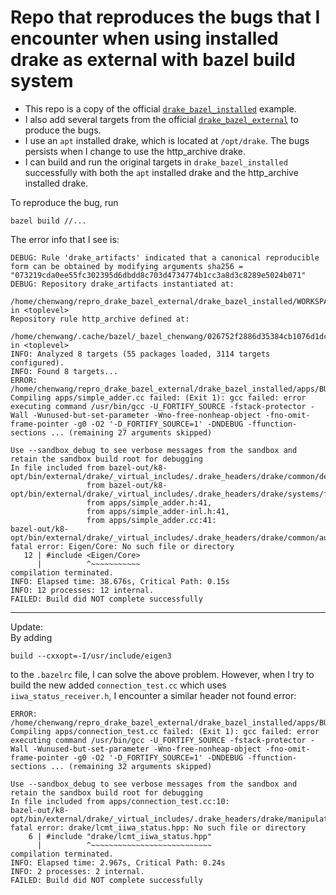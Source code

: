 # Repo that reproduces the bugs that I encounter when using installed drake as external with bazel build system
* This repo is a copy of the official [`drake_bazel_installed`](https://github.com/RobotLocomotion/drake-external-examples/tree/main/drake_bazel_installed) example.
* I also add several targets from the official [`drake_bazel_external`](https://github.com/RobotLocomotion/drake-external-examples/tree/main/drake_cmake_external) to produce the bugs.
* I use an `apt` installed drake, which is located at `/opt/drake`. The bugs persists when I change to use the http_archive drake.
* I can build and run the original targets in `drake_bazel_installed` successfully with both the `apt` installed drake and the http_archive installed drake.

To reproduce the bug, run
```
bazel build //...
```

The error info that I see is:
```
DEBUG: Rule 'drake_artifacts' indicated that a canonical reproducible form can be obtained by modifying arguments sha256 = "073219cda0ee55fc302395d6dbdd8c703d4734774b1cc3a8d3c8289e5024b071"
DEBUG: Repository drake_artifacts instantiated at:
  /home/chenwang/repro_drake_bazel_external/drake_bazel_installed/WORKSPACE:63:13: in <toplevel>
Repository rule http_archive defined at:
  /home/chenwang/.cache/bazel/_bazel_chenwang/026752f2886d35384cb1076d1dc9796d/external/bazel_tools/tools/build_defs/repo/http.bzl:353:31: in <toplevel>
INFO: Analyzed 8 targets (55 packages loaded, 3114 targets configured).
INFO: Found 8 targets...
ERROR: /home/chenwang/repro_drake_bazel_external/drake_bazel_installed/apps/BUILD.bazel:98:11: Compiling apps/simple_adder.cc failed: (Exit 1): gcc failed: error executing command /usr/bin/gcc -U_FORTIFY_SOURCE -fstack-protector -Wall -Wunused-but-set-parameter -Wno-free-nonheap-object -fno-omit-frame-pointer -g0 -O2 '-D_FORTIFY_SOURCE=1' -DNDEBUG -ffunction-sections ... (remaining 27 arguments skipped)

Use --sandbox_debug to see verbose messages from the sandbox and retain the sandbox build root for debugging
In file included from bazel-out/k8-opt/bin/external/drake/_virtual_includes/.drake_headers/drake/common/default_scalars.h:3,
                 from bazel-out/k8-opt/bin/external/drake/_virtual_includes/.drake_headers/drake/systems/framework/leaf_system.h:14,
                 from apps/simple_adder.h:41,
                 from apps/simple_adder-inl.h:41,
                 from apps/simple_adder.cc:41:
bazel-out/k8-opt/bin/external/drake/_virtual_includes/.drake_headers/drake/common/autodiff.h:12:10: fatal error: Eigen/Core: No such file or directory
   12 | #include <Eigen/Core>
      |          ^~~~~~~~~~~~
compilation terminated.
INFO: Elapsed time: 38.676s, Critical Path: 0.15s
INFO: 12 processes: 12 internal.
FAILED: Build did NOT complete successfully
```
---------------------
Update:<br>
By adding 
```
build --cxxopt=-I/usr/include/eigen3
```
to the `.bazelrc` file, I can solve the above problem. However, when I try to build the new added `connection_test.cc` which uses `iiwa_status_receiver.h`, I encounter a similar header not found error:
```
ERROR: /home/chenwang/repro_drake_bazel_external/drake_bazel_installed/apps/BUILD.bazel:102:10: Compiling apps/connection_test.cc failed: (Exit 1): gcc failed: error executing command /usr/bin/gcc -U_FORTIFY_SOURCE -fstack-protector -Wall -Wunused-but-set-parameter -Wno-free-nonheap-object -fno-omit-frame-pointer -g0 -O2 '-D_FORTIFY_SOURCE=1' -DNDEBUG -ffunction-sections ... (remaining 32 arguments skipped)

Use --sandbox_debug to see verbose messages from the sandbox and retain the sandbox build root for debugging
In file included from apps/connection_test.cc:10:
bazel-out/k8-opt/bin/external/drake/_virtual_includes/.drake_headers/drake/manipulation/kuka_iiwa/iiwa_status_receiver.h:6:10: fatal error: drake/lcmt_iiwa_status.hpp: No such file or directory
    6 | #include "drake/lcmt_iiwa_status.hpp"
      |          ^~~~~~~~~~~~~~~~~~~~~~~~~~~~
compilation terminated.
INFO: Elapsed time: 2.967s, Critical Path: 0.24s
INFO: 2 processes: 2 internal.
FAILED: Build did NOT complete successfully
```

